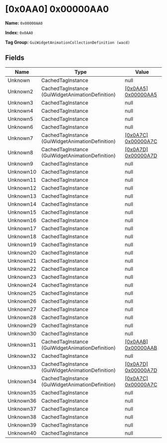 # [0x0AA0] 0x00000AA0

**Name:** ```0x00000AA0```

**Index:** ```0x0AA0```

**Tag Group:** ```GuiWidgetAnimationCollectionDefinition (wacd)```

## Fields

Name	| Type	| Value
---	|---	|---	|
Unknown	|CachedTagInstance	|null
Unknown2	|CachedTagInstance (GuiWidgetAnimationDefinition)	|[[0x0AA5] 0x00000AA5](../GuiWidgetAnimationDefinition/0AA5.md)
Unknown3	|CachedTagInstance	|null
Unknown4	|CachedTagInstance	|null
Unknown5	|CachedTagInstance	|null
Unknown6	|CachedTagInstance	|null
Unknown7	|CachedTagInstance (GuiWidgetAnimationDefinition)	|[[0x0A7C] 0x00000A7C](../GuiWidgetAnimationDefinition/0A7C.md)
Unknown8	|CachedTagInstance (GuiWidgetAnimationDefinition)	|[[0x0A7D] 0x00000A7D](../GuiWidgetAnimationDefinition/0A7D.md)
Unknown9	|CachedTagInstance	|null
Unknown10	|CachedTagInstance	|null
Unknown11	|CachedTagInstance	|null
Unknown12	|CachedTagInstance	|null
Unknown13	|CachedTagInstance	|null
Unknown14	|CachedTagInstance	|null
Unknown15	|CachedTagInstance	|null
Unknown16	|CachedTagInstance	|null
Unknown17	|CachedTagInstance	|null
Unknown18	|CachedTagInstance	|null
Unknown19	|CachedTagInstance	|null
Unknown20	|CachedTagInstance	|null
Unknown21	|CachedTagInstance	|null
Unknown22	|CachedTagInstance	|null
Unknown23	|CachedTagInstance	|null
Unknown24	|CachedTagInstance	|null
Unknown25	|CachedTagInstance	|null
Unknown26	|CachedTagInstance	|null
Unknown27	|CachedTagInstance	|null
Unknown28	|CachedTagInstance	|null
Unknown29	|CachedTagInstance	|null
Unknown30	|CachedTagInstance	|null
Unknown31	|CachedTagInstance (GuiWidgetAnimationDefinition)	|[[0x0AAB] 0x00000AAB](../GuiWidgetAnimationDefinition/0AAB.md)
Unknown32	|CachedTagInstance	|null
Unknown33	|CachedTagInstance (GuiWidgetAnimationDefinition)	|[[0x0A7D] 0x00000A7D](../GuiWidgetAnimationDefinition/0A7D.md)
Unknown34	|CachedTagInstance (GuiWidgetAnimationDefinition)	|[[0x0A7C] 0x00000A7C](../GuiWidgetAnimationDefinition/0A7C.md)
Unknown35	|CachedTagInstance	|null
Unknown36	|CachedTagInstance	|null
Unknown37	|CachedTagInstance	|null
Unknown38	|CachedTagInstance	|null
Unknown39	|CachedTagInstance	|null
Unknown40	|CachedTagInstance	|null


